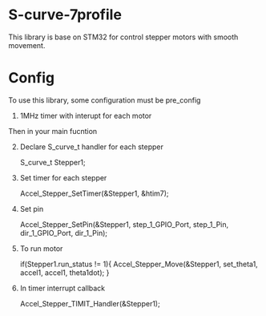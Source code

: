 # S-curve-7profile
This library is base on STM32 for control stepper motors with smooth movement.
# Config
To use this library, some configuration must be pre_config

1. 1MHz timer with interupt for each motor

Then in your main fucntion

2. Declare S_curve_t handler for each stepper
	
	S_curve_t Stepper1;
	
3. Set timer for each stepper
	
	Accel_Stepper_SetTimer(&Stepper1, &htim7);
	
4. Set pin
	
	Accel_Stepper_SetPin(&Stepper1, step_1_GPIO_Port, step_1_Pin, dir_1_GPIO_Port, dir_1_Pin);
	
5. To run motor
	
	if(Stepper1.run_status != 1){
		Accel_Stepper_Move(&Stepper1, set_theta1, accel1, accel1, theta1dot);
	}
	
6. In timer interrupt callback
	
	Accel_Stepper_TIMIT_Handler(&Stepper1);
	

